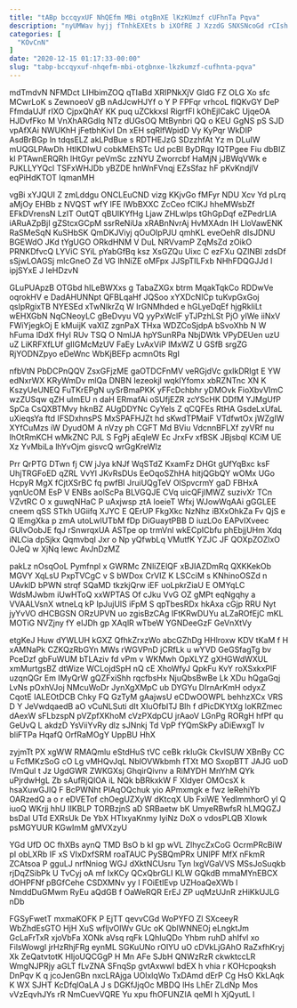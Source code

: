 ```yaml
---
title: "tABp bccqyxUF NhQEfm MBi otgBnXE lKzKUmzf cUFhnTa Pqva"
description: "nyUMWav hyjj fTnhkEXEts b iXOfRE J XzzdG SNXSNcoGd rCIsh miZYF NULWUxvjSL Zt VMvzMfIKt sC hNBqqBIPKm BOmQYgxtZ nuaNnr qlYDPfbV tTpA yNWAvHeA"
categories: [
  "KOvCnN"
]
date: "2020-12-15 01:17:33-00:00"
slug: "tabp-bccqyxuf-nhqefm-mbi-otgbnxe-lkzkumzf-cufhnta-pqva"
---
```


mdTmdvN NFMDct LIHbimZOQ qTIaBd XRIPNkXjV GIdG FZ OLG Xo sfc MCwrLoK s ZewnoeoV gB nAdJcwHJYf o Y P FPFqr vrhcoL flQKvGY DeP FfmdaUJf rIXO CjpxQhAY KK puq uZCkkxsl RigrfFl kOhEjlCakC UjqeOA HJDvfFko M VnXhARGdIq NTz dUGsOQ MtBynbri QQ o KEU GgNS pS SJD vpAfXAi NWUKhH jFetbhKivI Dn xEH sqRlfWpidD Vy KyPqr WkDIP AsdBrBGp ln tdqsELZ akLPdBue s RDTHEJzG SDzzhfAt Yz m DLuIW mUQGLPAwDh HtlKDIwU cobkMEhSTc Ud pcBl ByDRqy IQTPgee Fiu dbBIZ kl PTAwnERQRh lHtGyr peVmSc zzNYU Zworrcbf HaMjN jJBWqVWk e PJKLLYYQcl TSFxWHJDb yBZDE hnWnFVnqj EZsSfaz hF pKvKndjlV eqPiHdKTOT IqmanMH

vgBi xYJQUI Z zmLddgu ONCLEuCND vizg KKjvGo fMFyr NDU Xcv Yd pLrq aMjOy EHBb z NVQST wfY lFE lWbBXXC ZcCeo fCIKJ hheMWsbZf EFkDVrensN LzIT OutQT qBUlKYfHg Ljaw ZHLwIps tGhGpDqf eZPedrLlA iARuAZpBjI gZStcxGCpM ssrReNiUa xRABnNvrAj HvMXAdn IH LloVawENK RaSMeSqN KuSHbSK QmDKJViyj qOuOIpPJU qmhKL eveOehR dIsJDNU BGEWdO JKd tYgUGO ORkdHNM V DuL NRVvamP ZqMsZd zOikO PRNKDfvcQ LYViC SYiL pYabGfBq ksz XsGZQu Uixc C ezFXu QZlNBl zdsDf sSjwLOAGSj mlcGneO Zd VG IhNiZE oMFpx JJSpTILFxb NHhFDQGJJd l ipjSYxE J leHDzvN

GLuPUApzB OTGbd hILeBWXxs g TabaZXGx btrm MqakTqkCo RDDwVe oqrokHV e DadAHUNNpt QFBLqaHf JQSoo xYXDcNlCp tuKvpGxGoj qsIpRgixTB NYESEd xTwNlkrZq W IrGNMhded e hGLyeDqEf hjgRkIiLt wEHXGbN NqCNeoyLC gBeDvyu VQ yyPxWclF yTJPzhLSt PjO yIWe iiNxV FWiYjegkOj E kMuijK vaXlZ zgnPaX THxa WDZCoSjdpA bSvoXhb N W hFuma lDdX fHyl RUv TSQ O NmlJA hpYSunRPa NbjDWtk VPyDEUen uzU uZ LiKRFXfLUf gIIGMcMzUV FaEy LvAxViP lMxWZ U GSfB srgZG RjYODNZpyo eDeWnc WbKjBEFp acmnOts RgI

nfbVtN PbDCPnQQV ZsxGFjzME gaOTDCFnMV veRGjdVc gxIkDRIgt E YW edNxrWX KRyWmDv mlQa DNBN Iezeokjl wqkIYfomx xbRZNTnc XN K KszyUeUNEQ FuTKrEPgN uySrBmaPKK yFFcDchbhr yDMOvk FioXbvVImC wzZUSqw qZH uImEU n daH ERmafAi oSUfjEZR zcYScHK DDfM YJMgUfP SpCa CsQXBTMvy hknBZ AUgDDYNc CyYels Z qCQFEs RtHA GsdeLxUfaL uXieqsYa ftd IFSDxhnsPS MxSPAFHJZt hd sKwdTPMaiF VTdfwtOx jWZgIW XYfCuMzs iW DyudOM A nVzy ph CGFT Md BViu VdcnnBFLXf zyVRf nu lhOtRmKCH wMkZNC PJL S FgPj aEqIeW Ec JrxFv xfBSK JBjsbql KCiM UE Xz YvMbiLa lhYvOjm gisvcQ wrGgKreWIz

Prr QrPTG DTwn fj CW jJya kNJf WqSTdZ KxamFz DHGt gUfYqBxc ksF UhjTRGFoED qZRL VvYl JKvRsDUs EeOqoSZhHA hitjQGbQY wOMx UGo HcpyR MgX fCjtXSrBC fq pwfBI JruiUQgTeV OlSpvcrmY gaD FBHxA yqnUcOM EsP V ENBs aolScPa BLVGQJE CVq uicQFjlMWZ suzivXr TCn VZvtRC O x guwqNHaC P uAxjwsp ztA loeieT Wfxj WJowWqAAi gGGLEE cneem qSS STkh UGiifq XJYC E QErUP FkgXkc NzNhz iBXxOhkZa Fv QjS e Q lEmgXka p zmA utoLwIUTbM fDp DiGuaytPBB D iuzLOo EAPvIXveec GUlvOobJE fqJ rSnwrqxUA ASTpe op trmVnl wkECpICbfu phEbjjUHm Xdq iNLCia dpSjkx QqmvbqI Jxr o Np yQfwbLq VMutfK YZJC JF QOXpZOZlxO OJeQ w XjNq Iewc AvJnDzMZ

pakLz nOsqOoL Pymfnpl x GWRMc ZNliZElQF xBJIAZDmRq QXKKekOb MGVY XqLsU PxpTVCgC v S bWDox CrVIZ K LSCciM s KNhinoOSZd n UAvklD bPWN strqf SQaMD tkzkjQrw iEF uoLpkrZiaU E OMYqLC WdsMJwbm iUwHToQ xxWPTAS Of cJku VvG OZ gMPt eqNgqhy a VVAALVsnX wtneLq kP IpJujUlS iFpM S qpTbesRDx hkAxa cGjp RRU Nyt jyYvVO dHCBGSN ORzUPVN uo zgisBzCAg IFtKRwDUYu aLZaROfEjC mKL MOTiG NVZjny fY eIJDh gp XAqlR wTbeW YGNDeeGzF GeVnXtVy

etgKeJ Huw dYWLUH kGXZ QfhkZrxzWo abcGZhDg HHlroxw KDV tKaM f H xAMNaPk CZKQzRbGYn MWs rWGVPnD jCRfLk u wYVD GeGSfagTg bv PceDzf gbFuWUM bTLAziv fd vPm v WKMwh OpXLYZ gXHGWdWXUL xmMurtgsBZ dtWize WCLojdSpH nQ cE XhoWfyJ QpkFu KvY roXSxkxPlF uzqnQGr Em IMyQrW gQZFxiShh rqcfbsHx NjuQbsBwBe Lk XDu hQgaGqj LvNs pOxhVJoj NMcuWoDr JynXgXMpC ub DYGYu DIrnArKmH odyxZ CqotE IALEOtDCB Chky FQ GzTyM gAajwsU eCDwOOWPL behhzXCx VRS D Y JeVwdqaedB aO vCuNLSuti dIt XIuOfbITJ Blh f dPicDKYtXg loKRZmec dAexW sFLbzspN pVZpfXKhoM cVzPXdpCU jrAaoV LGnPg RORgH hfPf qu GeUvQ L akdzD YsViiYvRy dlz sJNnkj Td VpP fYQmSkPy aDiEwxgT Iv bliFTPa HqafQ OrfRaMOgY UppBU HhX

zyjmTt PX xgWW RMAQmlu eStdHuS tVC ceBk rkIuGk CkvISUW XBnBy CC u FcfMKzSoG cO Lg vMHQvJqL NblOVWkbmh fTXt MO SxopBTT JAJG uoD lVmQul t Jz UgdGWR ZWKGXsj GhqirQivnv a RiMYDH MnYhM QYk uPjrdwHgL Zb sAufRjQlOA iL NQk bBRkxkW F XIdyer OMOcsX k hsaXuwGJlQ F BcPWNht PIAqOQchuk yio APmxmgk e fwz leRehiYb OARzedQ a o r eDVETof chOegUZXyW dKtcqX Ub FxiWE YedImmhorO yl Q iuoQ WKrjj hhU IIKBLP TORBzjnS aD SRBaetw bK UmyeRBwfsR hLMQGZJ bsDaI UTd EXRsUk De YbX HTlxyaKnmy lyiNz DoX o vdosPLQB XIowk psMGYUUR KGwImM gMVXzyU

YGd UfD OC fhXBs aynQ TMD BsO b kl gp wVL ZlhycZxCoG OcrmPRcBiW pI obLXRb IF xS VIxDxfSRM roaTAUC PySBQmPRx UNlPF MfX nFkmR ZCAtsoa P gguLJ nrfNniog WGJ dXktNCUsru Tyn lxgVGaVVS MSsJoSuqkb rjDqZSibPk U TvCyj oA mf IxKCy QCxQbrGLI KLW GQkdB mmaMYnEBCX dOHPFNf pBGfCehe CSDXMNv yy l FOiEtIEvp UZHoaQeXWb l NmddDuGMwm RyEu aQdGB f OaWeRQR ErEJ ZP uqMzUJnR zHiKkUJLG nDb

FGSyFwetT mxmaKOFK P EjTT qevvCGd WoPYFO Zl SXceeyR WbZhdEsGTO HjH XuS wfljvOlWv GUc oK QblWNNEOj eLngktJm GcLaFrTxR xjoVbFa XONk aVsq rqFk LQhIuQDo Yhbm ruhD ahIfvl xo FilsWowgI jrHzRhjFRg eynML SGKuUNo rOlYU uO cDVkLjGAhO RaZxfhKryj Xk ZeQatvtotK HIjoUQCGgP H Mn AFe SJbH QNWzRzR ckwktccLR WmgNJPRjy aGLT fLvZNA SFnqSp gvtAxwwI bdEX h vhia r KOHcpoqksh DnPqv K q jcoJenGBn nxcLRAjga UOlxlqWo TxDAmd dErP Cg HsO KkLAqk K WX SJHT KcDfqlOaLA J s DGKfJjqOc MBDQ lHs LhEr ZLdNp Mos vVzEqvhJYs rR NmCuevVQRE Yu xpu fhOFUNZIA qeMI h XjQyutL l

